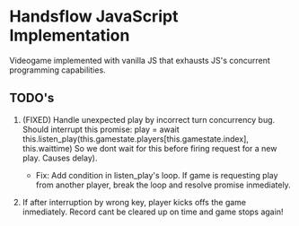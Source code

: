 # Handsflow JavaScript Implementation

Videogame implemented with vanilla JS that exhausts JS's concurrent programming
capabilities.

## TODO's

1. (FIXED) Handle unexpected play by incorrect turn concurrency bug. Should interrupt this promise:
play = await this.listen_play(this.gamestate.players[this.gamestate.index], this.waittime)
So we dont wait for this before firing request for a new play. Causes delay).

      * Fix: Add condition in listen_play's loop. If game is requesting play from another player,
break the loop and resolve promise inmediately.

1. If after interruption by wrong key, player kicks offs the game inmediately. Record cant be cleared up 
on time and game stops again!